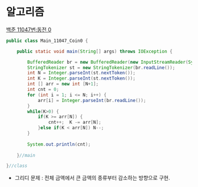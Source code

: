 # 알고리즘
[백준 11047번:동전 0](https://www.acmicpc.net/problem/11047)
```java
public class Main_11047_Coin0 {

	public static void main(String[] args) throws IOException {

		BufferedReader br = new BufferedReader(new InputStreamReader(System.in));
		StringTokenizer st = new StringTokenizer(br.readLine());
		int N = Integer.parseInt(st.nextToken());
		int K = Integer.parseInt(st.nextToken());
		int [] arr = new int [N+1];
		int cnt = 0;
		for (int i = 1; i <= N; i++) {
			arr[i] = Integer.parseInt(br.readLine());
		}
		while(K>0) {
			if(K >= arr[N]) {
				cnt++;	K -= arr[N];
			}else if(K < arr[N]) N--;
		}
		
		System.out.println(cnt);
		
	}//main

}//class
```
- 그리디 문제 : 전체 금액에서 큰 금액의 종류부터 감소하는 방향으로 구현.
